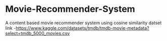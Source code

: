 # Movie-Recommender-System

A content based movie recommender system using cosine similarity
datset link -https://www.kaggle.com/datasets/tmdb/tmdb-movie-metadata?select=tmdb_5000_movies.csv
